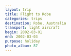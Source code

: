 ```yaml
---
layout: trip
title: Flight to Robe
categories: trips
destination: Robe, Australia
transport: light aircraft
begin: 2002-03-01
end: 2002-03-03
purpose: holiday
photo_album: 87
---
```

